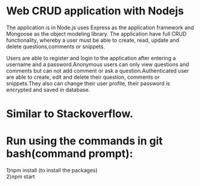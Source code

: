 # Web CRUD application with Nodejs

The application is in Node.js  uses Express as the application framework and Mongoose as the object modeling library. The application have full CRUD functionality, whereby a user must be able to create, read, update and delete questions,comments or snippets.  

Users are  able to register and login to the application after entering a username and a password.Anonymous users  can only  view questions and comments but can not add comment or ask a question.Authenticated user are  able to create, edit and delete their question, comments or snippets.They also can change their user profile, their password is encrypted and saved in database.  

# Similar to Stackoverflow.  

# Run using the commands in git bash(command prompt):
1)npm install (to install the packages)  
2)npm start
